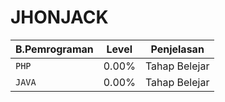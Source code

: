 # JHONJACK

| B.Pemrograman | Level | Penjelasan |
| ---- | ---- | ----------- |
| `PHP` | 0.00% | Tahap Belejar |
| `JAVA` | 0.00% | Tahap Belejar |
